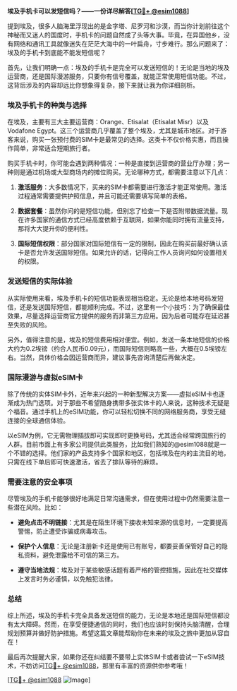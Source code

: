 **埃及手机卡可以发短信吗？——一份详尽解答[[TG💪+ @esim1088](https://t.me/s/esim1088)]**

提到埃及，很多人脑海里浮现出的是金字塔、尼罗河和沙漠，而当你计划前往这个神秘而又迷人的国度时，手机卡的问题自然成了头等大事。毕竟，在异国他乡，没有网络和通讯工具就像迷失在茫茫大海中的一叶扁舟，寸步难行。那么问题来了：埃及的手机卡到底能不能发短信呢？

首先，让我们明确一点：埃及的手机卡是完全可以发送短信的！无论是当地的埃及运营商，还是国际漫游服务，只要你有信号覆盖，就能正常使用短信功能。不过，这背后涉及的内容却远比你想象得复杂，接下来就让我为你详细剖析。

### 埃及手机卡的种类与选择

在埃及，主要有三大主要运营商：Orange、Etisalat（Etisalat Misr）以及Vodafone Egypt。这三个运营商几乎覆盖了整个埃及，尤其是城市地区。对于游客来说，购买一张预付费的SIM卡是最常见的选择。这类卡不仅价格实惠，而且操作简单，非常适合短期旅行者。

购买手机卡时，你可能会遇到两种情况：一种是直接到运营商的营业厅办理；另一种则是通过机场或大型商场内的摊位购买。无论哪种方式，都需要注意以下几点：

1. **激活服务**：大多数情况下，买来的SIM卡都需要进行激活才能正常使用。激活过程通常需要提供护照信息，并且可能还需要填写简单的表格。
   
2. **数据套餐**：虽然你问的是短信功能，但别忘了检查一下是否附带数据流量。现在许多国家的通信方式已经高度依赖于互联网，如果你能同时拥有流量支持，那将大大提升你的便利性。

3. **国际短信权限**：部分国家对国际短信有一定的限制，因此在购买前最好确认该卡是否允许发送国际短信。如果允许的话，记得向工作人员询问如何设置相关的权限。

### 发送短信的实际体验

从实际使用来看，埃及手机卡的短信功能表现相当稳定。无论是给本地号码发短信，还是发送国际短信，都能顺利完成。不过，这里有一个小技巧：为了确保最佳效果，尽量选择运营商官方提供的服务而非第三方应用。因为后者可能存在延迟甚至失败的风险。

另外，值得注意的是，埃及的短信费用相对便宜。例如，发送一条本地短信的价格大约为0.2埃镑（约合人民币0.09元），而国际短信则略高一些，大概在0.5埃镑左右。当然，具体价格会因运营商而异，建议事先咨询清楚后再做决定。

### 国际漫游与虚拟eSIM卡

除了传统的实体SIM卡外，近年来兴起的一种新型解决方案——虚拟eSIM卡也逐渐成为热门选项。对于那些不希望随身携带多张实体卡的人来说，这种技术无疑是个福音。通过手机上的eSIM功能，你可以轻松切换不同的网络服务商，享受无缝连接的全球通信体验。

以eSIM为例，它无需物理插拔即可实现即时更换号码，尤其适合经常跨国旅行的人群。目前市面上有多家公司提供此类服务，比如我们熟知的@esim1088就是一个不错的选择。他们家的产品支持多个国家和地区，包括埃及在内的主流目的地，只需在线下单后即可快速激活，省去了排队等待的麻烦。

### 需要注意的安全事项

尽管埃及的手机卡能够很好地满足日常沟通需求，但在使用过程中仍然需要注意一些潜在风险。比如：

- **避免点击不明链接**：尤其是在陌生环境下接收未知来源的信息时，一定要提高警惕，防止遭受诈骗或病毒攻击。
  
- **保护个人信息**：无论是注册新卡还是使用已有账号，都要妥善保管好自己的隐私资料，避免泄露给不可信的第三方。

- **遵守当地法规**：埃及对于某些敏感话题有着严格的管控措施，因此在社交媒体上发言时务必谨慎，以免触犯法律。

### 总结

综上所述，埃及的手机卡完全具备发送短信的能力，无论是本地还是国际短信都没有太大障碍。然而，在享受便捷通信的同时，我们也应该时刻保持头脑清醒，合理规划预算并做好防护措施。希望这篇文章能帮助你在未来的埃及之旅中更加从容自在！

最后再次提醒大家，如果你还在纠结要不要带上实体SIM卡或者尝试一下eSIM技术，不妨访问[TG💪+ @esim1088](https://t.me/s/esim1088)，那里有丰富的资源供你参考哦！

[[TG💪+ @esim1088](https://t.me/s/esim1088) ![Image](https://i.postimg.cc/4NQfJmqS/Snipaste-2025-05-13-00-14-12.png)]